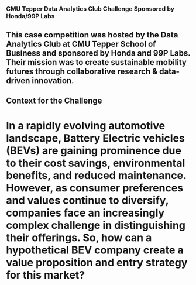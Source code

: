 ### CMU Tepper Data Analytics Club Challenge Sponsored by Honda/99P Labs

## This case competition was hosted by the Data Analytics Club at CMU Tepper School of Business and sponsored by Honda and 99P Labs. Their mission was to create sustainable mobility futures through collaborative research & data-driven innovation. 

## Context for the Challenge
# In a rapidly evolving automotive landscape, Battery Electric vehicles (BEVs) are gaining prominence due to their cost savings, environmental benefits, and reduced maintenance. However, as consumer preferences and values continue to diversify, companies face an increasingly complex challenge in distinguishing their offerings. So, how can a hypothetical BEV company create a value proposition and entry strategy for this market?

